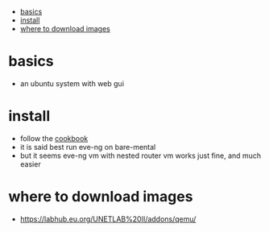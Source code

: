 - [basics](#basics)
- [install](#install)
- [where to download images](#where-to-download-images)

# basics

* an ubuntu system with web gui

# install

* follow the [cookbook](https://www.eve-ng.net/index.php/documentation/community-cookbook/)
* it is said best run eve-ng on bare-mental
* but it seems eve-ng vm with nested router vm works just fine, and much easier

# where to download images

* https://labhub.eu.org/UNETLAB%20II/addons/qemu/
